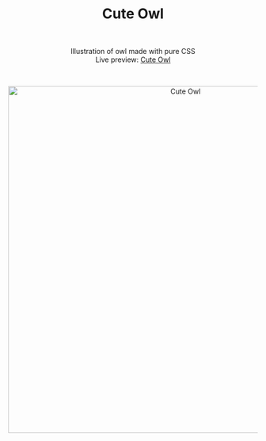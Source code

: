 <h1 align="center">Cute Owl</h1><br>
<p align="center">Illustration of owl made with pure CSS<br>
Live preview: <a href="https://ash-win-n.github.io/owl/">Cute Owl</a></p><br>

<p align="center">
<img src="https://cloud.githubusercontent.com/assets/12295765/24021613/19a0ad08-0aa2-11e7-9c95-893dc86e8065.png" width="700"  alt="Cute Owl">
</p>
